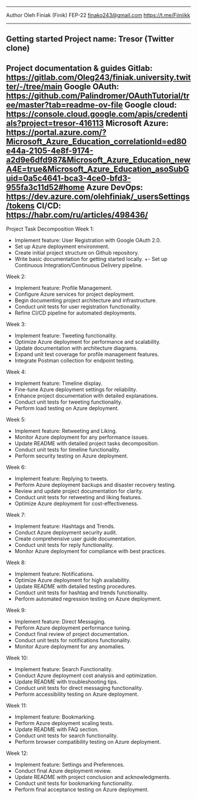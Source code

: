 ---------------------------------------------------------------------------

Author
Oleh Finiak (Finik) FEP-22
finako243@gmail.com
https://t.me/Fiiniikk

---------------------------------------------------------------------------

Getting started
Project name: Tresor (Twitter clone)
---------------------------------------------------------------------------

Project documentation & guides
Gitlab: https://gitlab.com/Oleg243/finiak.university.twitter/-/tree/main
Google OAuth: https://github.com/Palindromer/OAuthTutorial/tree/master?tab=readme-ov-file
Google cloud: https://console.cloud.google.com/apis/credentials?project=tresor-416113
Microsoft Azure: https://portal.azure.com/?Microsoft_Azure_Education_correlationId=ed80e44a-2105-4e8f-9174-a2d9e6dfd987&Microsoft_Azure_Education_newA4E=true&Microsoft_Azure_Education_asoSubGuid=0a5c4641-bca3-4ce0-bfd3-955fa3c11d52#home
Azure DevOps: https://dev.azure.com/olehfiniak/_usersSettings/tokens
CI/CD: https://habr.com/ru/articles/498436/
---------------------------------------------------------------------------

Project Task Decomposition
Week 1:
+ Implement feature: User Registration with Google OAuth 2.0.
+ Set up Azure deployment environment.
+ Create initial project structure on Github repository.
+ Write basic documentation for getting started locally.
+- Set up Continuous Integration/Continuous Delivery pipeline.

Week 2:
- Implement feature: Profile Management.
- Configure Azure services for project deployment.
- Begin documenting project architecture and infrastructure.
- Conduct unit tests for user registration functionality.
- Refine CI/CD pipeline for automated deployments.

Week 3:
- Implement feature: Tweeting functionality.
- Optimize Azure deployment for performance and scalability.
- Update documentation with architecture diagrams.
- Expand unit test coverage for profile management features.
- Integrate Postman collection for endpoint testing.

Week 4:
- Implement feature: Timeline display.
- Fine-tune Azure deployment settings for reliability.
- Enhance project documentation with detailed explanations.
- Conduct unit tests for tweeting functionality.
- Perform load testing on Azure deployment.

Week 5:
- Implement feature: Retweeting and Liking.
- Monitor Azure deployment for any performance issues.
- Update README with detailed project tasks decomposition.
- Conduct unit tests for timeline functionality.
- Perform security testing on Azure deployment.

Week 6:
- Implement feature: Replying to tweets.
- Perform Azure deployment backups and disaster recovery testing.
- Review and update project documentation for clarity.
- Conduct unit tests for retweeting and liking features.
- Optimize Azure deployment for cost-effectiveness.

Week 7:
- Implement feature: Hashtags and Trends.
- Conduct Azure deployment security audit.
- Create comprehensive user guide documentation.
- Conduct unit tests for reply functionality.
- Monitor Azure deployment for compliance with best practices.

Week 8:
- Implement feature: Notifications.
- Optimize Azure deployment for high availability.
- Update README with detailed testing procedures.
- Conduct unit tests for hashtag and trends functionality.
- Perform automated regression testing on Azure deployment.

Week 9:

- Implement feature: Direct Messaging.
- Perform Azure deployment performance tuning.
- Conduct final review of project documentation.
- Conduct unit tests for notifications functionality.
- Monitor Azure deployment for any anomalies.

Week 10:
- Implement feature: Search Functionality.
- Conduct Azure deployment cost analysis and optimization.
- Update README with troubleshooting tips.
- Conduct unit tests for direct messaging functionality.
- Perform accessibility testing on Azure deployment.

Week 11:
- Implement feature: Bookmarking.
- Perform Azure deployment scaling tests.
- Update README with FAQ section.
- Conduct unit tests for search functionality.
- Perform browser compatibility testing on Azure deployment.

Week 12:
- Implement feature: Settings and Preferences.
- Conduct final Azure deployment review.
- Update README with project conclusion and acknowledgments.
- Conduct unit tests for bookmarking functionality.
- Perform final acceptance testing on Azure deployment.

